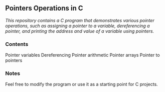 ## Pointers Operations in C
_This repository contains a C program that demonstrates various pointer operations, such as assigning a pointer to a variable, dereferencing a pointer, and printing the address and value of a variable using pointers._


### Contents
Pointer variables
Dereferencing
Pointer arithmetic
Pointer arrays
Pointer to pointers



### Notes
Feel free to modify the program or use it as a starting point for C projects.
